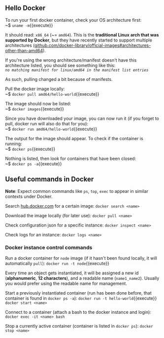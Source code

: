 
## Hello Docker

To run your first docker container, check your OS architecture first:  
~$ `uname -m`{{execute}}

It should read: `x86_64` (~= `amd64`). This is the **traditional Linux arch that was supported by Docker**, but they have recently started to support multiple architectures ([github.com/docker-library/official-images#architectures-other-than-amd64](https://github.com/docker-library/official-images#architectures-other-than-amd64)).

If you're using the wrong architecture/manifest doesn't have this architecture listed, you should see something like this:  
*`no matching manifest for linux/amd64 in the manifest list entries`*

As such, pulling changed a bit because of manifests.

Pull the docker image locally:  
~$ `docker pull amd64/hello-world`{{execute}}

The image should now be listed:  
~$ `docker images`{{execute}}

Since you have downloaded your image, you can now run it (if you forget to pull, docker run will also do that for you):  
~$ `docker run amd64/hello-world`{{execute}}

The output for the image should appear. To check if the container is running:  
~$ `docker ps`{{execute}}

Nothing is listed, then look for containers that have been closed:  
~$ `docker ps -a`{{execute}}

## Useful commands in Docker

**Note**: Expect common commands like `ps`, `top`, `exec` to appear in similar contexts under Docker.

Search [hub.docker.com](https://hub.docker.com/) for a certain image:
`docker search <name>`

Download the image locally (for later use):
`docker pull <name>`

Check configuration json for a specific instance:
`docker inspect <name>`

Check logs for an instance:
`docker logs <name>`

### Docker instance control commands

Run a docker container for `node` image (if it hasn't been found locally, it will automatically `pull`):
`docker run -t node`{{execute}}

Every time an object gets instantiated, it will be assigned a new id (**alphanumeric**, **12 characters**), and a readable name (`name1_name2`). Usually you would prefer using the readable name for management.

Start a previously instantiated container (run has been done before, that container is found in `docker ps -a`):
`docker run -t hello-world`{{execute}}
`docker start <name>`

Connect to a container (attach a bash to the docker instance and login):
`docker exec -it <name> bash`

Stop a currently active container (container is listed in `docker ps`):
`docker stop <name>`
